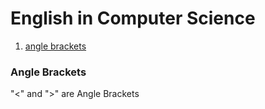 # English in Computer Science

1. [angle brackets](#angle-brackets)

### Angle Brackets

"<" and ">" are Angle Brackets
